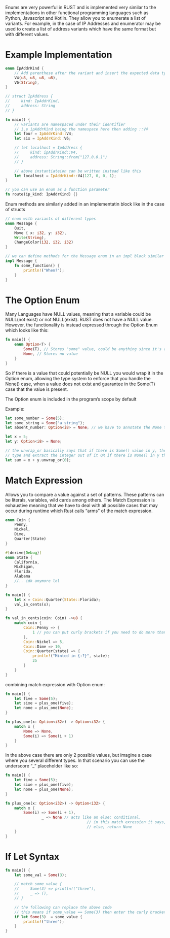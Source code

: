 Enums are very powerful in RUST and is implemented very similar to the implementations in other functional programming languages such as Python, Javascript and Kotlin. They allow you to enumerate a list of variants. For example, in the case of IP Addresses and enumerator may be used to create a list of address variants which have the same format but with different values.  

# Example Implementation

```rust
enum IpAddrKind {
    // Add parenthese after the variant and insert the expected data type for that variant
    V4(u8, u8, u8, u8),
    V6(String),
}

// struct IpAddress {
//     kind: IpAddrKind,
//     address: String
// }

fn main() {
    // variants are namespaced under their identifier
    // i.e ipAddrKind being the namespace here then adding ::V4
    let four = IpAddrKind::V4;
    let six = IpAddrKind::V6;

    // let localhost = IpAddress {
    //     kind: ipAddrKind::V4,
    //     address: String::from("127.0.0.1")
    // }

    // above instantiateion can be written instead like this
    let localhost = IpAddrKind::V4(127, 0, 0, 1);
}

// you can use an enum as a function parameter
fn route(ip_kind: IpAddrKind) {}
```

Enum methods are similarly added in an implementatin block like in the case of structs

```rust
// enum with variants of different types
enum Message {
    Quit,
    Move { x: i32, y: i32},
    Write(String),
    ChangeColor(i32, i32, i32)
}

// we can define methods for the Message enum in an impl block similar to a struct
impl Message {
    fn some_function() {
        println!("When?");
    }
}
```

# The Option Enum

Many Languages have NULL values, meaning that a variable could be NULL(not exist) or not NULL(exist). RUST does not have a NULL value. However, the functionality is instead expressed through the Option Enum which looks like this:

```rust
fn main() {
    enum Option<T> {
        Some(T), // Stores "some" value, could be anything since it's a generic
        None, // Stores no value
    }
}
```

So if there is a value that could potentially be NULL you would wrap it in the Option enum, allowing the type system to enforce that you handle the None() case, when a value does not exist and guarantee in the Some(T) case that the value is present.

The Option enum is included in the program’s scope by default

Example:

```rust
let some_number = Some(5);
let some_string = Some("a string");
let absent_number: Option<i8> = None; // we have to annotate the None type since Rust can't guess

let x = 5;
let y: Option<i8> = None;

// the unwrap_or basically says that if there is Some() value in y, then unwrap the option
// type and extract the integer out of it OR if there is None() in y then y = default val 0
let sum = x + y.unwrap_or(0);
```

# Match Expression

Allows you to compare a value against a set of patterns. These patterns can be literals, variables, wild cards among others. The Match Expression is exhaustive meaning that we have to deal with all possible cases that may occur during runtime which Rust calls “arms” of the match expression.

```rust
enum Coin {
    Penny,
    Nickel,
    Dime,
    Quarter(State)
}

#[derive{Debug}]
enum State {
    California,
    Michigan,
    Florida,
    Alabama
    //.. idk anymore lol
}

fn main() {
    let x = Coin::Quarter(State::Florida);
    val_in_cents(x);
}

fn val_in_cents(coin: Coin) ->u8 {
    match coin {
        Coin::Penny => {
            1 // you can put curly brackets if you need to do more than one operation for a case
        },
        Coin::Nickel => 5,
        Coin::Dime => 10,
        Coin::Quarter(state) => {
            println!("Minted in {:?}", state);
            25
        }
    }
}
```

combining match expression with Option enum:

```rust
fn main() {
    let five = Some(5);
    let sixe = plus_one(five);
    let none = plus_one(None);
}

fn plus_one(x: Option<i32>) -> Option<i32> {
    match x {
        None => None,
        Some(i) => Some(i + 1)
    }
}
```

In the above case there are only 2 possible values, but imagine a case where you several different types. In that scenario you can use the underscore “_” placeholder like so:

```rust
fn main() {
    let five = Some(5);
    let sixe = plus_one(five);
    let none = plus_one(None);
}

fn plus_one(x: Option<i32>) -> Option<i32> {
    match x {
        Some(i) => Some(i + 1), 
				_ => None // acts like an else: conditional, 
									// in this match exression it says, if Some() value then return Some(i + 1)
									// else, return None
    }
}
```

# If Let Syntax

```rust
fn main() {
    let some_val = Some(3);

    // match some_value {
    //     Some(3) => println!("three"),
    //     _ => (),
    // }

    // the following can replace the above code
    // this means if some_value == Some(3) then enter the curly brackets
    if let Some(3)  = some_value {
        println!("three");
    }
}
```